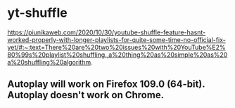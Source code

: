 # yt-shuffle

https://piunikaweb.com/2020/10/30/youtube-shuffle-feature-hasnt-worked-properly-with-longer-playlists-for-quite-some-time-no-official-fix-yet/#:~:text=There%20are%20two%20issues%20with%20YouTube%E2%80%99s%20playlist%20shuffling.,a%20thing%20as%20simple%20as%20a%20shuffling%20algorithm.

## Autoplay will work on Firefox 109.0 (64-bit). Autoplay doesn't work on Chrome.
